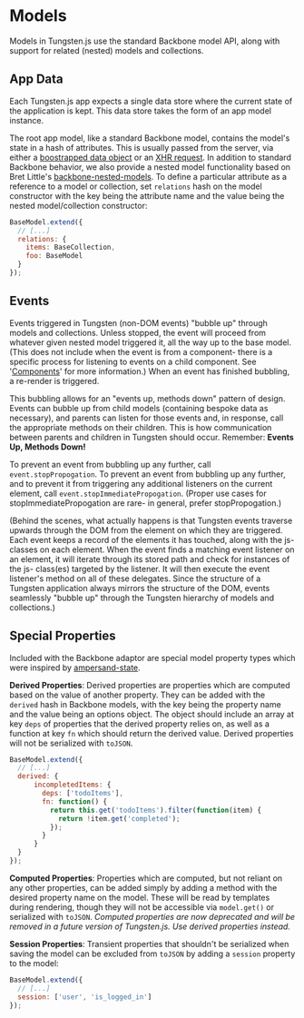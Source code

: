 # Models

Models in Tungsten.js use the standard Backbone model API, along with support for related (nested) models and collections.


##  App Data

Each Tungsten.js app expects a single data store where the current state of the application is kept.  This data store takes the form of an app model instance.

The root app model, like a standard Backbone model, contains the model's state in a hash of attributes.  This is usually passed from the server, via either a [boostrapped data object](http://backbonejs.org/#FAQ-bootstrap) or an [XHR request](http://backbonejs.org/#Model-fetch).  In addition to standard Backbone behavior, we also provide a nested model functionality based on Bret Little's [backbone-nested-models](https://github.com/blittle/backbone-nested-models).  To define a particular attribute as a reference to a model or collection, set `relations` hash on the model constructor with the key being the attribute name and the value being the nested model/collection constructor:

```javascript
BaseModel.extend({
  // [...]
  relations: {
    items: BaseCollection,
    foo: BaseModel
  }
});
```

## Events

Events triggered in Tungsten (non-DOM events) "bubble up" through models and collections. Unless stopped, the event will proceed from whatever given nested model triggered it, all the way up to the base model. (This does not include when the event is from a component- there is a specific process for listening to events on a child component. See '[Components](http://wayfair.github.io/tungstenjs/components.html)' for more information.) When an event has finished bubbling, a re-render is triggered.

This bubbling allows for an "events up, methods down" pattern of design. Events can bubble up from child models (containing bespoke data as necessary), and parents can listen for those events and, in response, call the appropriate methods on their children. This is how communication between parents and children in Tungsten should occur. Remember: **Events Up, Methods Down!**

To prevent an event from bubbling up any further, call `event.stopPropogation`. To prevent an event from bubbling up any further, and to prevent it from triggering any additional listeners on the current element, call `event.stopImmediatePropogation`. (Proper use cases for stopImmediatePropogation are rare- in general, prefer stopPropogation.)

(Behind the scenes, what actually happens is that Tungsten events traverse upwards through the DOM from the element on which they are triggered. Each event keeps a record of the elements it has touched, along with the js- classes on each element. When the event finds a matching event listener on an element, it will iterate through its stored path and check for instances of the js- class(es) targeted by the listener. It will then execute the event listener's method on all of these delegates. Since the structure of a Tungsten application always mirrors the structure of the DOM, events seamlessly "bubble up" through the Tungsten hierarchy of models and collections.)

## Special Properties

Included with the Backbone adaptor are special model property types which were inspired by [ampersand-state](http://ampersandjs.com/docs#ampersand-state).

**Derived Properties**: Derived properties are properties which are computed based on the value of another property.  They can be added with the `derived` hash in Backbone models, with the key being the property name and the value being an options object.  The object should include an array at key `deps` of properties that the derived property relies on, as well as a function at key `fn` which should return the derived value.  Derived properties will not be serialized with `toJSON`.

```javascript
BaseModel.extend({
  // [...]
  derived: {
      incompletedItems: {
        deps: ['todoItems'],
        fn: function() {
          return this.get('todoItems').filter(function(item) {
            return !item.get('completed');
          });
        }
      }
  }
});
```

**Computed Properties**: Properties which are computed, but not reliant on any other properties, can be added simply by adding a method with the desired property name on the model.  These will be read by templates during rendering, though they will not be accessible via `model.get()` or serialized with `toJSON`.  _Computed properties are now deprecated and will be removed in a future version of Tungsten.js.  Use derived properties instead._

**Session Properties**: Transient properties that shouldn't be serialized when saving the model can be excluded from `toJSON` by adding a `session` property to the model:

```javascript
BaseModel.extend({
  // [...]
  session: ['user', 'is_logged_in']
});
```
